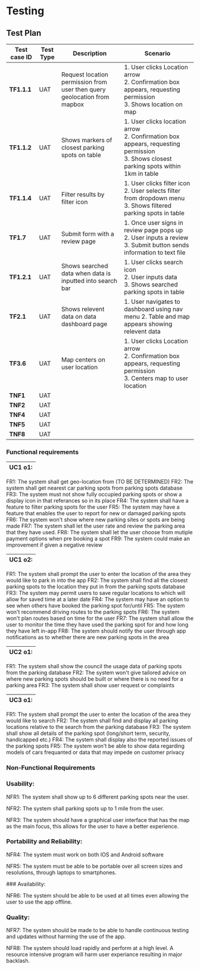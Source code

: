 # Testing

## Test Plan

| Test case ID | Test Type | Description | Scenario |
|--------------------------------------|---------------------|---------------------|---------------------|
| **TF1.1.1** | UAT | Request location permission from user then query geolocation from mapbox  | 1. User clicks Location arrow <br> 2. Confirmation box appears, requesting permission <br> 3. Shows location on map  |
| **TF1.1.2** | UAT | Shows markers of closest parking spots on table | 1. User clicks location arrow <br> 2. Confirmation box appears, requesting permission <br> 3. Shows closest parking spots within 1km in table  |
| **TF1.1.4** | UAT | Filter results by filter icon | 1. User clicks filter icon <br> 2. User selects filter from dropdown menu <br> 3. Shows filtered parking spots in table |
| **TF1.7** | UAT | Submit form with a review page | 1. Once user signs in review page pops up <br> 2. User inputs a review <br> 3. Submit button sends information to text file  |
| **TF1.2.1** | UAT | Shows searched data when data is inputted into search bar | 1. User clicks search icon <br> 2. User inputs data <br> 3. Shows searched parking spots in table |
| **TF2.1** | UAT | Shows relevent data on data dashboard page | 1. User navigates to dashboard using nav menu 2. Table and map appears showing relevent data |
| **TF3.6** | UAT | Map centers on user location | 1. User clicks Location arrow <br> 2. Confirmation box appears, requesting permission <br> 3. Centers map to user location |
| **TNF1** | UAT |  |  |
| **TNF2** | UAT |  |  |
| **TNF4** | UAT |  |  |
| **TNF5** | UAT |  |  |
| **TNF8** | UAT |  |  |










### Functional requirements 

|UC1 o1:|
|-------|
FR1: The system shall get geo-location from (TO BE DETERMINED)
FR2: The system shall get nearest car parking spots from parking spots database
FR3: The system must not show fully occupied parking spots or show a display icon in that referances so in its place
FR4: The system shall have a feature to filter parking spots for the user
FR5: The system may have a feature that enables the user to report for new or damaged parking spots
FR6: The system won't show where new parking sites or spots are being made
FR7: The system shall let the user rate and review the parking area that they have used.
FR8: The system shall let the user choose from mutiple payment options when pre booking a spot
FR9: The system could make an improvement if given a negative review

|UC1 o2:|
|-------|
FR1: The system shall prompt the user to enter the location of the area they would like to park in into the app
FR2: The system shall find all the closest parking spots to the location they put in from the parking spots database
FR3: The system may permit users to save regular locations to which will allow for saved time at a later date
FR4: The system may have an option to see when others have booked the parking spot for/until
FR5: The system won't recommend driving routes to the parking spots
FR6: The system won't plan routes based on time for the user 
FR7: The system shall allow the user to monitor the time they have used the parking spot for and how long they have left in-app
FR8: The system should notify the user through app notifications as to whether there are new parking spots in the area

|UC2 o1:|
|-------|
FR1: The system shall show the council the usage data of parking spots from the parking database
FR2: The system won't give tailored advice on where new parking spots should be built or where there is no need for a parking area
FR3: The system shall show user request or complaints

|UC3 o1:|
|-------|
FR1: The system shall prompt the user to enter the location of the area they would like to search
FR2: The system shall find and display all parking locations relative to the search from the parking database
FR3: The system shall show all details of the parking spot (long/short term, security, handicapped etc.)
FR4: The system shall display also the reported issues of the parking spots
FR5: The system won't be able to show data regarding models of cars frequanted or data that may impede on customer privacy


### Non-Functional Requirements
### Usability: 

NFR1: The system shall show up to 6 different parking spots near the user.

NFR2: The system shall parking spots up to 1 mile from the user.

NFR3: The system should have a graphical user interface that has the map as the main focus, this allows for the user to have a better experience.


### Portability and Reliability:

NFR4: The system must work on both IOS and Android software  

NFR5: The system must be able to be portable over all screen sizes and resolutions, through laptops to smartphones.

### Availability: 

NFR6: The system should be able to be used at all times even allowing the user to use the app offline.

### Quality: 

NFR7: The system should be made to be able to handle continuous testing and updates without harming the use of the app.

NFR8: The system should load rapidly and perform at a high level. A resource intensive program will harm user experiance resulting in major backlash.

